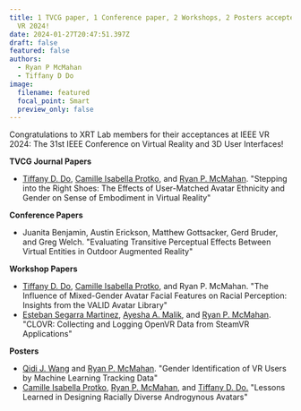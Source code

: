 ```yaml
---
title: 1 TVCG paper, 1 Conference paper, 2 Workshops, 2 Posters accepted to IEEE
  VR 2024!
date: 2024-01-27T20:47:51.397Z
draft: false
featured: false
authors:
  - Ryan P McMahan
  - Tiffany D Do
image:
  filename: featured
  focal_point: Smart
  preview_only: false
---
```

Congratulations to XRT Lab members for their acceptances at IEEE VR 2024: The 31st IEEE Conference on Virtual Reality and 3D User Interfaces! 

**TVCG Journal Papers**

* [Tiffany D. Do](https://xrtlab.github.io/xrtlab-site/author/tiffany-d-do/), [Camille Isabella Protko](https://xrtlab.github.io/xrtlab-site/author/camille-cal-protko/), and [Ryan P. McMahan](https://xrtlab.github.io/xrtlab-site/author/ryan-p-mcmahan/). "Stepping into the Right Shoes: The Effects of User-Matched Avatar Ethnicity and Gender on Sense of Embodiment in Virtual Reality"

**Conference Papers**

* Juanita Benjamin, Austin Erickson, Matthew Gottsacker, Gerd Bruder, and Greg Welch. "Evaluating Transitive Perceptual Effects Between Virtual Entities in Outdoor Augmented Reality"

**Workshop Papers**

* [Tiffany D. Do](https://xrtlab.github.io/xrtlab-site/author/tiffany-d-do/), [Camille Isabella Protko](https://xrtlab.github.io/xrtlab-site/author/camille-cal-protko/), and Ryan P. McMahan. "The Influence of Mixed-Gender Avatar Facial Features on Racial Perception: Insights from the VALID Avatar Library"
* [Esteban Segarra Martinez](https://xrtlab.github.io/xrtlab-site/author/esteban-segarra-martinez/), [Ayesha A. Malik](https://xrtlab.github.io/xrtlab-site/author/ayesha-malik/), and [Ryan P. McMahan](https://xrtlab.github.io/xrtlab-site/author/ryan-p-mcmahan/). "CLOVR: Collecting and Logging OpenVR Data from SteamVR Applications"

**Posters**

* [Qidi J. Wang](https://xrtlab.github.io/xrtlab-site/author/qidi-joanne-wang/) and [Ryan P. McMahan](https://xrtlab.github.io/xrtlab-site/author/ryan-p-mcmahan/). "Gender Identification of VR Users by Machine Learning Tracking Data"
* [Camille Isabella Protko](https://xrtlab.github.io/xrtlab-site/author/camille-cal-protko/), [Ryan P. McMahan](https://xrtlab.github.io/xrtlab-site/author/ryan-p-mcmahan/), and [Tiffany D. Do.](https://xrtlab.github.io/xrtlab-site/author/tiffany-d-do/) "Lessons Learned in Designing Racially Diverse Androgynous Avatars"